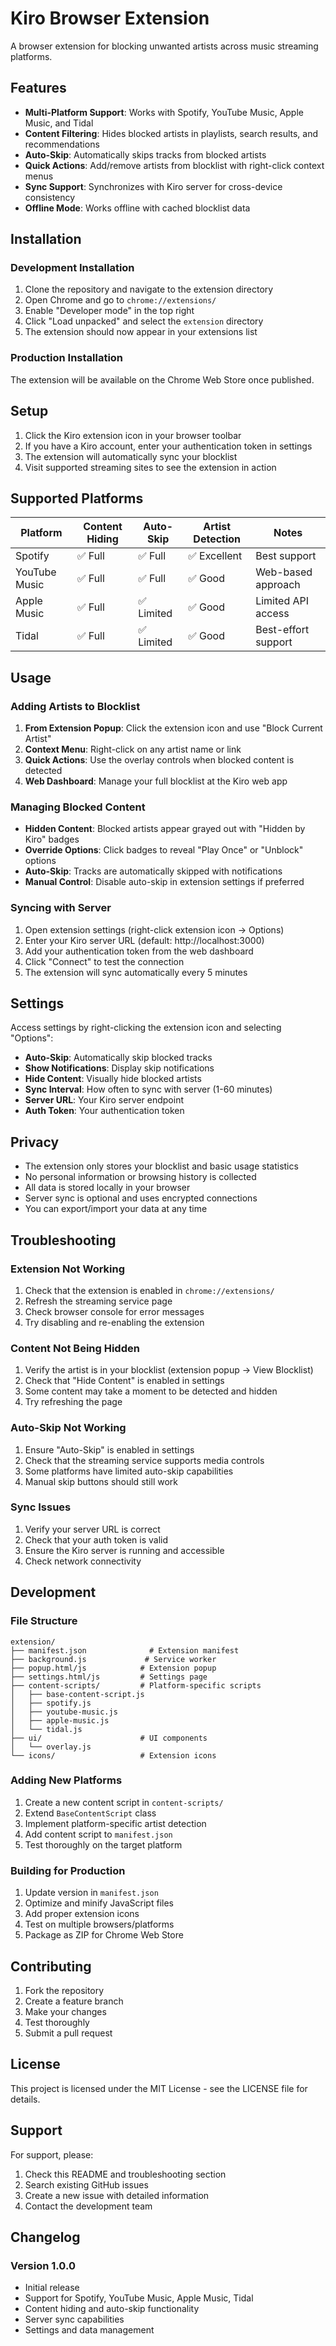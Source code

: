 # Kiro Browser Extension

A browser extension for blocking unwanted artists across music streaming platforms.

## Features

- **Multi-Platform Support**: Works with Spotify, YouTube Music, Apple Music, and Tidal
- **Content Filtering**: Hides blocked artists in playlists, search results, and recommendations
- **Auto-Skip**: Automatically skips tracks from blocked artists
- **Quick Actions**: Add/remove artists from blocklist with right-click context menus
- **Sync Support**: Synchronizes with Kiro server for cross-device consistency
- **Offline Mode**: Works offline with cached blocklist data

## Installation

### Development Installation

1. Clone the repository and navigate to the extension directory
2. Open Chrome and go to `chrome://extensions/`
3. Enable "Developer mode" in the top right
4. Click "Load unpacked" and select the `extension` directory
5. The extension should now appear in your extensions list

### Production Installation

The extension will be available on the Chrome Web Store once published.

## Setup

1. Click the Kiro extension icon in your browser toolbar
2. If you have a Kiro account, enter your authentication token in settings
3. The extension will automatically sync your blocklist
4. Visit supported streaming sites to see the extension in action

## Supported Platforms

| Platform | Content Hiding | Auto-Skip | Artist Detection | Notes |
|----------|----------------|-----------|------------------|-------|
| Spotify | ✅ Full | ✅ Full | ✅ Excellent | Best support |
| YouTube Music | ✅ Full | ✅ Full | ✅ Good | Web-based approach |
| Apple Music | ✅ Full | ✅ Limited | ✅ Good | Limited API access |
| Tidal | ✅ Full | ✅ Limited | ✅ Good | Best-effort support |

## Usage

### Adding Artists to Blocklist

1. **From Extension Popup**: Click the extension icon and use "Block Current Artist"
2. **Context Menu**: Right-click on any artist name or link
3. **Quick Actions**: Use the overlay controls when blocked content is detected
4. **Web Dashboard**: Manage your full blocklist at the Kiro web app

### Managing Blocked Content

- **Hidden Content**: Blocked artists appear grayed out with "Hidden by Kiro" badges
- **Override Options**: Click badges to reveal "Play Once" or "Unblock" options
- **Auto-Skip**: Tracks are automatically skipped with notifications
- **Manual Control**: Disable auto-skip in extension settings if preferred

### Syncing with Server

1. Open extension settings (right-click extension icon → Options)
2. Enter your Kiro server URL (default: http://localhost:3000)
3. Add your authentication token from the web dashboard
4. Click "Connect" to test the connection
5. The extension will sync automatically every 5 minutes

## Settings

Access settings by right-clicking the extension icon and selecting "Options":

- **Auto-Skip**: Automatically skip blocked tracks
- **Show Notifications**: Display skip notifications
- **Hide Content**: Visually hide blocked artists
- **Sync Interval**: How often to sync with server (1-60 minutes)
- **Server URL**: Your Kiro server endpoint
- **Auth Token**: Your authentication token

## Privacy

- The extension only stores your blocklist and basic usage statistics
- No personal information or browsing history is collected
- All data is stored locally in your browser
- Server sync is optional and uses encrypted connections
- You can export/import your data at any time

## Troubleshooting

### Extension Not Working

1. Check that the extension is enabled in `chrome://extensions/`
2. Refresh the streaming service page
3. Check browser console for error messages
4. Try disabling and re-enabling the extension

### Content Not Being Hidden

1. Verify the artist is in your blocklist (extension popup → View Blocklist)
2. Check that "Hide Content" is enabled in settings
3. Some content may take a moment to be detected and hidden
4. Try refreshing the page

### Auto-Skip Not Working

1. Ensure "Auto-Skip" is enabled in settings
2. Check that the streaming service supports media controls
3. Some platforms have limited auto-skip capabilities
4. Manual skip buttons should still work

### Sync Issues

1. Verify your server URL is correct
2. Check that your auth token is valid
3. Ensure the Kiro server is running and accessible
4. Check network connectivity

## Development

### File Structure

```
extension/
├── manifest.json              # Extension manifest
├── background.js             # Service worker
├── popup.html/js            # Extension popup
├── settings.html/js         # Settings page
├── content-scripts/         # Platform-specific scripts
│   ├── base-content-script.js
│   ├── spotify.js
│   ├── youtube-music.js
│   ├── apple-music.js
│   └── tidal.js
├── ui/                      # UI components
│   └── overlay.js
└── icons/                   # Extension icons
```

### Adding New Platforms

1. Create a new content script in `content-scripts/`
2. Extend `BaseContentScript` class
3. Implement platform-specific artist detection
4. Add content script to `manifest.json`
5. Test thoroughly on the target platform

### Building for Production

1. Update version in `manifest.json`
2. Optimize and minify JavaScript files
3. Add proper extension icons
4. Test on multiple browsers/platforms
5. Package as ZIP for Chrome Web Store

## Contributing

1. Fork the repository
2. Create a feature branch
3. Make your changes
4. Test thoroughly
5. Submit a pull request

## License

This project is licensed under the MIT License - see the LICENSE file for details.

## Support

For support, please:
1. Check this README and troubleshooting section
2. Search existing GitHub issues
3. Create a new issue with detailed information
4. Contact the development team

## Changelog

### Version 1.0.0
- Initial release
- Support for Spotify, YouTube Music, Apple Music, Tidal
- Content hiding and auto-skip functionality
- Server sync capabilities
- Settings and data management